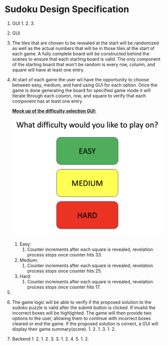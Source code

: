 # Sudoku Design Specification

1. GUI
    1. 
    2. 
    3. 
2. GUI
3. The tiles that are chosen to be revealed at the start will be randomized as well as the actual numbers that will be in those tiles at the start of each game. A fully complete board will be constructed behind the scenes to ensure that each starting board is valid. The only component of the starting board that won't be random is every row, column, and square will have at least one entry.
4. At start of each game the user wil have the opportunity to choose between easy, medium, and hard using GUI for each option. Once the game is done generating the board for specified game mode it will iterate through each column, row, and square to verify that each component has at least one entry.

    **<ins>Mock up of the difficulty selection GUI:<ins>**

    ![Difficulty](../images/difficulty.png)

    1. Easy:
        1. Counter increments after each square is revealed, revelation process stops once counter hits 33.
    2. Medium:
        1. Counter increments after each square is revealed, revelation process stops once counter hits 25.
    3. Hard:
        1. Counter increments after each square is revealed, revelation process stops once counter hits 17.
5.   
6. The game logic will be able to verify if the proposed solution to the sudoko puzzle is valid after the submit button is clicked. If invalid the incorrect boxes will be highlighted. The game will then provide two options to the user, allowing them to continue with incorrect boxes cleared or end the game. If the proposed solution is correct, a GUI will display their game summary(score).
    1. 
    2. 
        1. 
    3. 
        1. 
        2. 
7. Backend
    1. 
    2. 
        1. 
        2. 
        3. 
    3. 
        1. 
        2. 
    4. 
    5. 
        1. 
        2. 
